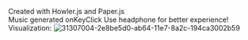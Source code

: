 Created with Howler.js and Paper.js
<br>Music generated onKeyClick
Use headphone for better experience!
Visualization:
![31307004-2e8be5d0-ab64-11e7-8a2c-194ca3002b59](https://user-images.githubusercontent.com/25347909/31519608-8c6fee26-afab-11e7-8c0a-e41571d45819.jpg)

